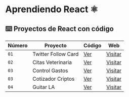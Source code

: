 # Aprendiendo React ⚛️

## ⌨️ Proyectos de React con código

| Número | Proyecto            | Código                                  | Web                                     |
| ------ | ------------------- | --------------------------------------- | --------------------------------------- |
| `01`   | Twitter Follow Card | [Ver](projects/01-twitter-follow-card/) | [Visitar](https://follow-card.surge.sh) |
| `02`   | Citas Veterinaria | [Ver](projects/Vite/citas-react) | [Visitar](https://fluffy-conkies-e708fa.netlify.app/) |
| `03`   | Control Gastos | [Ver](projects/Vite/control-gastos) | [Visitar](https://marvelous-cajeta-652b8c.netlify.app/) |
| `03`   | Cotizador Criptos | [Ver](projects/Vite/criptos-react) | [Visitar](https://65c04b3bf775d9d5059d7dbc--elegant-manatee-9af3e3.netlify.app//) |
| `04`   | Guitar LA | [Ver](projects/Vite/guitarla) | [Visitar](https://660cae4e858f4d5d800af18a--imaginative-croissant-7ffa9d.netlify.app/) |
